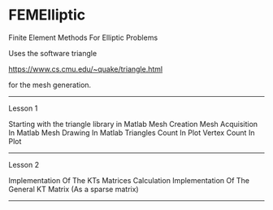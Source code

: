 # FEMElliptic
Finite Element Methods For Elliptic Problems

Uses the software triangle

https://www.cs.cmu.edu/~quake/triangle.html

for the mesh generation.

-----
Lesson 1

Starting with the triangle library in Matlab
Mesh Creation
Mesh Acquisition In Matlab
Mesh Drawing In Matlab
Triangles Count In Plot
Vertex Count In Plot

-----
Lesson 2

Implementation Of The KTs Matrices Calculation
Implementation Of The General KT Matrix (As a sparse matrix)

-----


